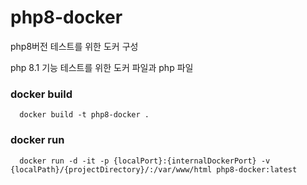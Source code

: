 # php8-docker
php8버전 테스트를 위한 도커 구성

php 8.1 기능 테스트를 위한 도커 파일과 php 파일

### docker build
~~~shell
  docker build -t php8-docker .
~~~

### docker run
~~~shell
  docker run -d -it -p {localPort}:{internalDockerPort} -v {localPath}/{projectDirectory}/:/var/www/html php8-docker:latest
~~~
